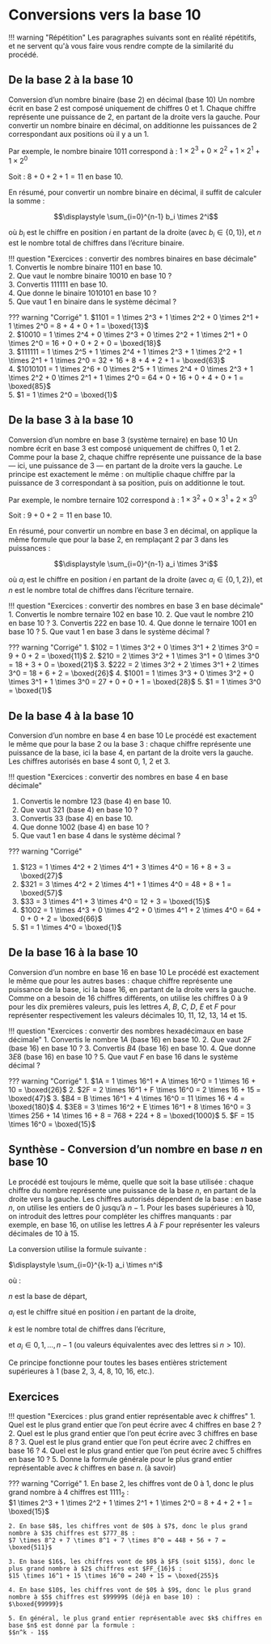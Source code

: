 # Conversions vers la base 10


!!! warning "Répétition"
    Les paragraphes suivants sont en réalité répétitifs, et ne servent qu'à vous faire vous rendre compte de la similarité du procédé.

## De la base 2 à la base 10

Conversion d’un nombre binaire (base 2) en décimal (base 10)
Un nombre écrit en base 2 est composé uniquement de chiffres $0$ et $1$. Chaque chiffre représente une puissance de $2$, en partant de la droite vers la gauche. Pour convertir un nombre binaire en décimal, on additionne les puissances de $2$ correspondant aux positions où il y a un $1$.

Par exemple, le nombre binaire $1011$ correspond à :
$1 \times 2^3 + 0 \times 2^2 + 1 \times 2^1 + 1 \times 2^0$

Soit : $8 + 0 + 2 + 1 = 11$ en base 10.

En résumé, pour convertir un nombre binaire en décimal, il suffit de calculer la somme :

$$\displaystyle \sum_{i=0}^{n-1} b_i \times 2^i$$

où $b_i$ est le chiffre en position $i$ en partant de la droite (avec $b_i \in \{0, 1\}$), et $n$ est le nombre total de chiffres dans l’écriture binaire.




!!! question "Exercices : convertir des nombres binaires en base décimale"
    1. Convertis le nombre binaire $1101$ en base 10.  
    2. Que vaut le nombre binaire $10010$ en base 10 ?  
    3. Convertis $111111$ en base 10.  
    4. Que donne le binaire $1010101$ en base 10 ?  
    5. Que vaut $1$ en binaire dans le système décimal ?

??? warning "Corrigé"
    1. $1101 = 1 \times 2^3 + 1 \times 2^2 + 0 \times 2^1 + 1 \times 2^0 = 8 + 4 + 0 + 1 = \boxed{13}$  
    2. $10010 = 1 \times 2^4 + 0 \times 2^3 + 0 \times 2^2 + 1 \times 2^1 + 0 \times 2^0 = 16 + 0 + 0 + 2 + 0 = \boxed{18}$  
    3. $111111 = 1 \times 2^5 + 1 \times 2^4 + 1 \times 2^3 + 1 \times 2^2 + 1 \times 2^1 + 1 \times 2^0 = 32 + 16 + 8 + 4 + 2 + 1 = \boxed{63}$  
    4. $1010101 = 1 \times 2^6 + 0 \times 2^5 + 1 \times 2^4 + 0 \times 2^3 + 1 \times 2^2 + 0 \times 2^1 + 1 \times 2^0 = 64 + 0 + 16 + 0 + 4 + 0 + 1 = \boxed{85}$  
    5. $1 = 1 \times 2^0 = \boxed{1}$


## De la base 3 à la base 10

Conversion d’un nombre en base 3 (système ternaire) en base 10
Un nombre écrit en base 3 est composé uniquement de chiffres $0$, $1$ et $2$. Comme pour la base 2, chaque chiffre représente une puissance de la base — ici, une puissance de $3$ — en partant de la droite vers la gauche.
Le principe est exactement le même : on multiplie chaque chiffre par la puissance de $3$ correspondant à sa position, puis on additionne le tout.

Par exemple, le nombre ternaire $102$ correspond à :
$1 \times 3^2 + 0 \times 3^1 + 2 \times 3^0$

Soit : $9 + 0 + 2 = 11$ en base 10.

En résumé, pour convertir un nombre en base 3 en décimal, on applique la même formule que pour la base 2, en remplaçant $2$ par $3$ dans les puissances :

$$\displaystyle \sum_{i=0}^{n-1} a_i \times 3^i$$

où $a_i$ est le chiffre en position $i$ en partant de la droite (avec $a_i \in \{0, 1, 2\}$), et $n$ est le nombre total de chiffres dans l’écriture ternaire.

!!! question "Exercices : convertir des nombres en base 3 en base décimale"
    1. Convertis le nombre ternaire $102$ en base 10.
    2. Que vaut le nombre $210$ en base 10 ?
    3. Convertis $222$ en base 10.
    4. Que donne le ternaire $1001$ en base 10 ?
    5. Que vaut $1$ en base 3 dans le système décimal ?

??? warning "Corrigé"
    1. $102 = 1 \times 3^2 + 0 \times 3^1 + 2 \times 3^0 = 9 + 0 + 2 = \boxed{11}$
    2. $210 = 2 \times 3^2 + 1 \times 3^1 + 0 \times 3^0 = 18 + 3 + 0 = \boxed{21}$
    3. $222 = 2 \times 3^2 + 2 \times 3^1 + 2 \times 3^0 = 18 + 6 + 2 = \boxed{26}$
    4. $1001 = 1 \times 3^3 + 0 \times 3^2 + 0 \times 3^1 + 1 \times 3^0 = 27 + 0 + 0 + 1 = \boxed{28}$
    5. $1 = 1 \times 3^0 = \boxed{1}$

## De la base 4 à la base 10

Conversion d’un nombre en base 4 en base 10
Le procédé est exactement le même que pour la base 2 ou la base 3 : chaque chiffre représente une puissance de la base, ici la base $4$, en partant de la droite vers la gauche.
Les chiffres autorisés en base 4 sont $0$, $1$, $2$ et $3$.


!!! question "Exercices : convertir des nombres en base 4 en base décimale"
1. Convertis le nombre $123$ (base 4) en base 10.
2. Que vaut $321$ (base 4) en base 10 ?
3. Convertis $33$ (base 4) en base 10.
4. Que donne $1002$ (base 4) en base 10 ?
5. Que vaut $1$ en base 4 dans le système décimal ?

??? warning "Corrigé"
1. $123 = 1 \times 4^2 + 2 \times 4^1 + 3 \times 4^0 = 16 + 8 + 3 = \boxed{27}$
2. $321 = 3 \times 4^2 + 2 \times 4^1 + 1 \times 4^0 = 48 + 8 + 1 = \boxed{57}$
3. $33 = 3 \times 4^1 + 3 \times 4^0 = 12 + 3 = \boxed{15}$
4. $1002 = 1 \times 4^3 + 0 \times 4^2 + 0 \times 4^1 + 2 \times 4^0 = 64 + 0 + 0 + 2 = \boxed{66}$
5. $1 = 1 \times 4^0 = \boxed{1}$

## De la base 16 à la base 10

Conversion d’un nombre en base 16 en base 10
Le procédé est exactement le même que pour les autres bases : chaque chiffre représente une puissance de la base, ici la base $16$, en partant de la droite vers la gauche.
Comme on a besoin de $16$ chiffres différents, on utilise les chiffres $0$ à $9$ pour les dix premières valeurs, puis les lettres $A$, $B$, $C$, $D$, $E$ et $F$ pour représenter respectivement les valeurs décimales $10$, $11$, $12$, $13$, $14$ et $15$.

!!! question "Exercices : convertir des nombres hexadécimaux en base décimale"
    1. Convertis le nombre $1A$ (base 16) en base 10.
    2. Que vaut $2F$ (base 16) en base 10 ?
    3. Convertis $B4$ (base 16) en base 10.
    4. Que donne $3E8$ (base 16) en base 10 ?
    5. Que vaut $F$ en base 16 dans le système décimal ?

??? warning "Corrigé"
    1. $1A = 1 \times 16^1 + A \times 16^0 = 1 \times 16 + 10 = \boxed{26}$
    2. $2F = 2 \times 16^1 + F \times 16^0 = 2 \times 16 + 15 = \boxed{47}$
    3. $B4 = B \times 16^1 + 4 \times 16^0 = 11 \times 16 + 4 = \boxed{180}$
    4. $3E8 = 3 \times 16^2 + E \times 16^1 + 8 \times 16^0 = 3 \times 256 + 14 \times 16 + 8 = 768 + 224 + 8 = \boxed{1000}$
    5. $F = 15 \times 16^0 = \boxed{15}$


## Synthèse - Conversion d’un nombre en base $n$ en base 10

Le procédé est toujours le même, quelle que soit la base utilisée : chaque chiffre du nombre représente une puissance de la base $n$, en partant de la droite vers la gauche.
Les chiffres autorisés dépendent de la base : en base $n$, on utilise les entiers de $0$ jusqu’à $n - 1$.
Pour les bases supérieures à $10$, on introduit des lettres pour compléter les chiffres manquants : par exemple, en base $16$, on utilise les lettres $A$ à $F$ pour représenter les valeurs décimales de $10$ à $15$.

La conversion utilise la formule suivante :

$\displaystyle \sum_{i=0}^{k-1} a_i \times n^i$

où :

$n$ est la base de départ,

$a_i$ est le chiffre situé en position $i$ en partant de la droite,

$k$ est le nombre total de chiffres dans l’écriture,

et $a_i \in {0, 1, \dots, n-1}$ (ou valeurs équivalentes avec des lettres si $n > 10$).

Ce principe fonctionne pour toutes les bases entières strictement supérieures à $1$ (base 2, 3, 4, 8, 10, 16, etc.).

## Exercices

!!! question "Exercices : plus grand entier représentable avec $k$ chiffres"
    1. Quel est le plus grand entier que l’on peut écrire avec $4$ chiffres en base $2$ ?
    2. Quel est le plus grand entier que l’on peut écrire avec $3$ chiffres en base $8$ ?
    3. Quel est le plus grand entier que l’on peut écrire avec $2$ chiffres en base $16$ ?
    4. Quel est le plus grand entier que l’on peut écrire avec $5$ chiffres en base $10$ ?
    5. Donne la formule générale pour le plus grand entier représentable avec $k$ chiffres en base $n$. (à savoir)

??? warning "Corrigé"
    1. En base $2$, les chiffres vont de $0$ à $1$, donc le plus grand nombre à $4$ chiffres est $1111_2$ :  
    $1 \times 2^3 + 1 \times 2^2 + 1 \times 2^1 + 1 \times 2^0 = 8 + 4 + 2 + 1 = \boxed{15}$

    2. En base $8$, les chiffres vont de $0$ à $7$, donc le plus grand nombre à $3$ chiffres est $777_8$ :  
    $7 \times 8^2 + 7 \times 8^1 + 7 \times 8^0 = 448 + 56 + 7 = \boxed{511}$

    3. En base $16$, les chiffres vont de $0$ à $F$ (soit $15$), donc le plus grand nombre à $2$ chiffres est $FF_{16}$ :  
    $15 \times 16^1 + 15 \times 16^0 = 240 + 15 = \boxed{255}$

    4. En base $10$, les chiffres vont de $0$ à $9$, donc le plus grand nombre à $5$ chiffres est $99999$ (déjà en base 10) :  
    $\boxed{99999}$

    5. En général, le plus grand entier représentable avec $k$ chiffres en base $n$ est donné par la formule :  
    $$n^k - 1$$
